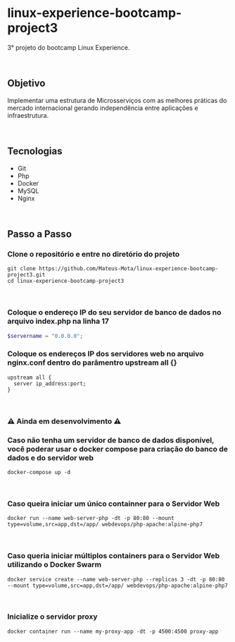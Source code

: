 # linux-experience-bootcamp-project3

3° projeto do bootcamp Linux Experience.

<br>

## Objetivo

Implementar uma estrutura de Microsserviços com as melhores práticas do mercado internacional gerando independência entre aplicações e infraestrutura.

<br>

## Tecnologias

- Git
- Php
- Docker
- MySQL
- Nginx

<br>

## Passo a Passo

### Clone o repositório e entre no diretório do projeto
~~~shell
git clone https://github.com/Mateus-Mota/linux-experience-bootcamp-project3.git
cd linux-experience-bootcamp-project3
~~~

<br>

### Coloque o endereço IP do seu servidor de banco de dados no arquivo index.php na linha 17
~~~php
$servername = "0.0.0.0";
~~~

### Coloque os endereços IP dos servidores web no arquivo nginx.conf dentro do parâmentro upstream all {}
~~~shell
upstream all {
  server ip_address:port;
}
~~~

<br>

### :warning: Ainda em desenvolvimento :warning:
### Caso não tenha um servidor de banco de dados disponível, você poderar usar o docker compose para criação do banco de dados e do servidor web
~~~shell
docker-compose up -d
~~~

<br>

### Caso queira iniciar um único containner para o Servidor Web 
~~~shell
docker run --name web-server-php -dt -p 80:80 --mount type=volume,src=app,dst=/app/ webdevops/php-apache:alpine-php7
~~~

<br>

### Caso queria iniciar múltiplos containers para o Servidor Web utilizando o Docker Swarm
~~~shell
docker service create --name web-server-php --replicas 3 -dt -p 80:80 --mount type=volume,src=app,dst=/app/ webdevops/php-apache:alpine-php7
~~~

<br>

### Inicialize o servidor proxy
~~~shell
docker container run --name my-proxy-app -dt -p 4500:4500 proxy-app
~~~
